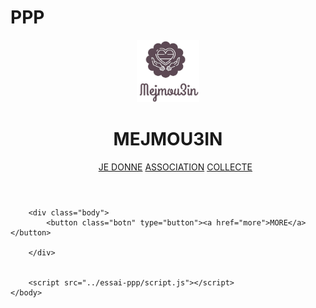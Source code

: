# PPP
<!DOCTYPE html>
<html lang="en">
    <head>
        <meta charset="UTF-8">
        <meta name="viewport" content="width=device-width,initial-scale=1.0">
        <title>Document</title>
        <link rel="stylesheet" href="./style.css">
        <link href="https://cdn.jsdelivr.net/npm/bootstrap@5.0.0-beta1/dist/css/bootstrap.min.css" rel="stylesheet"
        integrity="sha384-giJF6kkoqNQ00vy+HMDP7azOuL0xtbfIcaT9wjKHr8RbDVddVHyTfAAsrekwKmP1" crossorigin="anonymous">
        <a href="https://www.majoum3in.com"></a>
    </head>
    <body>
        <header class="header-style">
            <div class="imagehaut">
                <img src="./5e7091a9-e12a-44a1-9c84-849bf8da59b5.jpg" height="100px" width="100px">
            </div>
            <div class="headd">
                <h1 class="head">MEJMOU3IN</h1>
            </div>
            <ul class="lien">
                <a class="style_list" href="JE DONNE.html" id="don">JE DONNE</a>
                <a class="style_list" href="ASSOCIATION">ASSOCIATION</a>
                <a class="style_list" href="COLLECTE">COLLECTE</a>
            </ul>
        </header>

        <div class="body">
            <button class="botn" type="button"><a href="more">MORE</a></button>

        </div>
        

        <script src="../essai-ppp/script.js"></script>
    </body>
